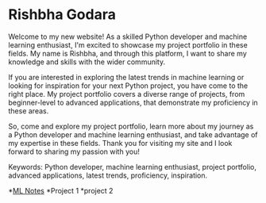 # Rishbha Godara
<insert image>
Welcome to my new website! As a skilled Python developer and machine learning enthusiast, I'm excited to showcase my project portfolio in these fields. My name is Rishbha, and through this platform, I want to share my knowledge and skills with the wider community.

If you are interested in exploring the latest trends in machine learning or looking for inspiration for your next Python project, you have come to the right place. My project portfolio covers a diverse range of projects, from beginner-level to advanced applications, that demonstrate my proficiency in these areas.

So, come and explore my project portfolio, learn more about my journey as a Python developer and machine learning enthusiast, and take advantage of my expertise in these fields. Thank you for visiting my site and I look forward to sharing my passion with you!

Keywords: Python developer, machine learning enthusiast, project portfolio, advanced applications, latest trends, proficiency, inspiration.

*[ML Notes](https://rishds.github.io/ML/)
*Project 1
*project 2
